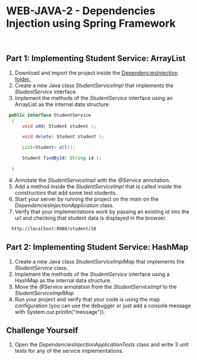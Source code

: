 # WEB-JAVA-2 - Dependencies Injection using Spring Framework

 <br/>
 
 ## Part 1: Implementing Student Service: ArrayList
 1. Download and import the project inside the [DependenciesInjection folder.](/DependenciesInjection)
2. Create a new Java class *StudentServiceImpl* that implements the *StudentService* interface.
3. Implement the methods of the *StudentService* interface using an ArrayList as the internal data structure:
  ```java
   public interface StudentService
    {
        void add( Student student );

        void delete( Student student );

        List<Student> all();

        Student findById( String id );

    }
  ```
 4. Annotate the *StudentServiceImpl* with the *@Service* annotation.
 5. Add a method inside the *StudentServiceImpl* that is called inside the constructors that add some test students.
 6. Start your server by running the project on the *main* on the *DependenciesInjectionApplication* class.
 7. Verify that your implementations work by passing an existing id into the url and checking that student data is displayed in the browser.
  ```html
    http://localhost:8080/student/10
  ```
 ## Part 2: Implementing Student Service: HashMap
1. Create a new Java class *StudentServiceImplMap* that implements the *StudentService* class.
2. Implement the methods of the *StudentService* interface using a HashMap as the internal data structure.
3. Move the *@Service* annotation from the *StudentServiceImpl* to the *StudentServiceImplMap*
4. Run your project and verify that your code is using the map configuration (you can use the debugger or just add a console message with System.our.println("message")).

## Challenge Yourself
1. Open the *DependenciesInjectionApplicationTests* class and write 3 unit tests for any of the service implementations.
